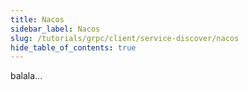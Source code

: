 ```yaml
---
title: Nacos
sidebar_label: Nacos
slug: /tutorials/grpc/client/service-discover/nacos
hide_table_of_contents: true
---
```

balala...